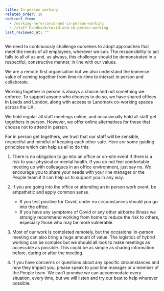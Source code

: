 ```yaml
---
title: In-person working
related_order: 18
redirect_from:
  - /working-here/covid-and-in-person-working
  - /staff-handbook/covid-and-in-person-working
last_reviewed_at: ""
---
```

We need to continuously challenge ourselves to adopt approaches that meet the needs of all employees, wherever we can. The responsibility to act falls to all of us and, as always, this challenge should be demonstrated in a respectful, constructive manner, in line with our values.

We are a remote first organisation but we also understand the immense value of coming together from time-to-time to interact in person and collaborate.

Working together in person is always a choice and not something we enforce. To support anyone who chooses to do so, we have shared offices in Leeds and London, along with access to Landmark co-working spaces across the UK. 

We hold regular all staff meetings online, and occasionally hold all staff get togethers in person. However, we offer online alternatives for those that choose not to attend in person.

For in person get togethers, we trust that our staff will be sensible, respectful and mindful of keeping each other safe. Here are some guiding principles which can help us all to do this:

1. There is no obligation to go into an office or on-site event if there is a risk to your physical or mental health. If you do not feel comfortable meeting up with colleagues in an office environment, just say no. We encourage you to share your needs with your line manager or the People team if it can help us to support you in any way.
2. If you are going into the office or attending an in person work event, be empathetic and apply common sense.

   * If you test positive for Covid, under no circumstances should you go into the office.
   * If you have any symptoms of Covid or any other airborne illness we strongly recommend working from home to reduce the risk to others, especially those who may be more vulnerable.
3. Most of our work is completed remotely, but the occasional in-person meeting can also bring a huge amount of value. The logistics of hybrid working can be complex but we should all look to make meetings as accessible as possible. This could be as simple as sharing information before, during or after the meeting.
4. If you have concerns or questions about any specific circumstances and how they impact you, please speak to your line manager or a member of the People team. We can’t promise we can accommodate every situation, every time, but we will listen and try our best to help wherever possible.